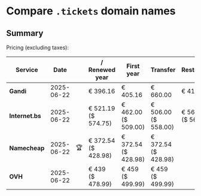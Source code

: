 # Compare `.tickets` domain names

## Summary

Pricing (excluding taxes):

| Service | Date |  | / Renewed year | First year | Transfer | Restoration |
|--|--|--|--|--|--|--|
| **Gandi** | 2025-06-22 |  | € 396.16 | € 405.16 | € 660.00 | € 415.35 |
| **Internet.bs** | 2025-06-22 |  | € 521.19<br>($ 574.75) | € 462.00<br>($ 509.00) | € 506.00<br>($ 558.00) | € 567.99<br>($ 561.85) |
| **Namecheap** | 2025-06-22 | 🏆 | € 372.54<br>($ 428.98) | € 372.54<br>($ 428.98) | € 372.54<br>($ 428.98) |  |
| **OVH** | 2025-06-22 |  | € 439<br>($ 478.99) | € 459<br>($ 499.99) | € 459<br>($ 499.99) |  |
